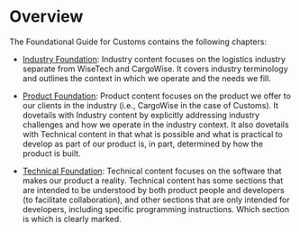 # Overview

The Foundational Guide for Customs contains the following chapters: 

+ [Industry Foundation](<Industry Foundation/IntroIndustry.md>): Industry content focuses on the logistics industry separate from WiseTech and CargoWise. It covers industry terminology and outlines the context in which we operate and the needs we fill.

+ [Product Foundation](<Product Foundation/IntroProd.md>): Product content focuses on the product we offer to our clients in the industry (i.e., CargoWise in the case of Customs). It dovetails with Industry content by explicitly addressing industry challenges and how we operate in the industry context. It also dovetails with Technical content in that what is possible and what is practical to develop as part of our product is, in part, determined by how the product is built.

+ [Technical Foundation](<Technical Foundation/IntroTech.md>): Technical content focuses on the software that makes our product a reality. Technical content has some sections that are intended to be understood by both product people and developers (to facilitate collaboration), and other sections that are only intended for developers, including specific programming instructions. Which section is which is clearly marked.